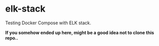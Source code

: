 # elk-stack

Testing Docker Compose with ELK stack.

**If you somehow ended up here, might be a good idea not to clone this repo..**
